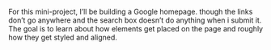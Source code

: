 For this mini-project, I’ll be building a Google homepage. though the links don’t go anywhere and the search box doesn’t do anything when i submit it. The goal is to learn about how elements get placed on the page and roughly how they get styled and aligned. 